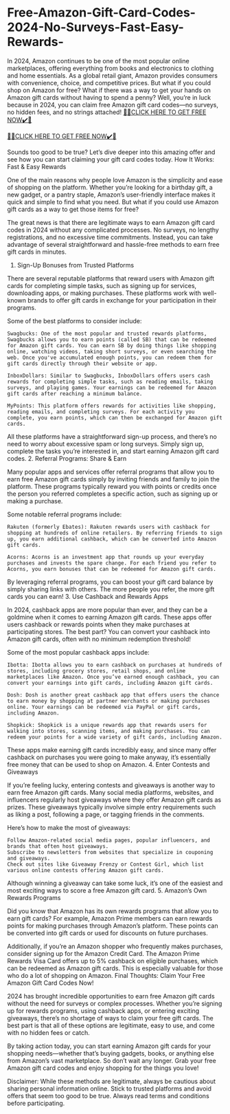 # Free-Amazon-Gift-Card-Codes-2024-No-Surveys-Fast-Easy-Rewards-
In 2024, Amazon continues to be one of the most popular online marketplaces, offering everything from books and electronics to clothing and home essentials. As a global retail giant, Amazon provides consumers with convenience, choice, and competitive prices. But what if you could shop on Amazon for free? What if there was a way to get your hands on Amazon gift cards without having to spend a penny? Well, you’re in luck because in 2024, you can claim free Amazon gift card codes—no surveys, no hidden fees, and no strings attached!
[🎁🎁CLICK HERE TO GET FREE NOW✔️🎁](https://www.footlogix.com/Footlogix/media/Before-and-After/allgiftrafisarkar.html)

[🎁🎁CLICK HERE TO GET FREE NOW✔️🎁](https://www.footlogix.com/Footlogix/media/Before-and-After/allgiftrafisarkar.html)


Sounds too good to be true? Let’s dive deeper into this amazing offer and see how you can start claiming your gift card codes today.
How It Works: Fast & Easy Rewards

One of the main reasons why people love Amazon is the simplicity and ease of shopping on the platform. Whether you’re looking for a birthday gift, a new gadget, or a pantry staple, Amazon’s user-friendly interface makes it quick and simple to find what you need. But what if you could use Amazon gift cards as a way to get those items for free?

The great news is that there are legitimate ways to earn Amazon gift card codes in 2024 without any complicated processes. No surveys, no lengthy registrations, and no excessive time commitments. Instead, you can take advantage of several straightforward and hassle-free methods to earn free gift cards in minutes.
1. Sign-Up Bonuses from Trusted Platforms

There are several reputable platforms that reward users with Amazon gift cards for completing simple tasks, such as signing up for services, downloading apps, or making purchases. These platforms work with well-known brands to offer gift cards in exchange for your participation in their programs.

Some of the best platforms to consider include:

    Swagbucks: One of the most popular and trusted rewards platforms, Swagbucks allows you to earn points (called SB) that can be redeemed for Amazon gift cards. You can earn SB by doing things like shopping online, watching videos, taking short surveys, or even searching the web. Once you've accumulated enough points, you can redeem them for gift cards directly through their website or app.

    InboxDollars: Similar to Swagbucks, InboxDollars offers users cash rewards for completing simple tasks, such as reading emails, taking surveys, and playing games. Your earnings can be redeemed for Amazon gift cards after reaching a minimum balance.

    MyPoints: This platform offers rewards for activities like shopping, reading emails, and completing surveys. For each activity you complete, you earn points, which can then be exchanged for Amazon gift cards.

All these platforms have a straightforward sign-up process, and there’s no need to worry about excessive spam or long surveys. Simply sign up, complete the tasks you’re interested in, and start earning Amazon gift card codes.
2. Referral Programs: Share & Earn

Many popular apps and services offer referral programs that allow you to earn free Amazon gift cards simply by inviting friends and family to join the platform. These programs typically reward you with points or credits once the person you referred completes a specific action, such as signing up or making a purchase.

Some notable referral programs include:

    Rakuten (formerly Ebates): Rakuten rewards users with cashback for shopping at hundreds of online retailers. By referring friends to sign up, you earn additional cashback, which can be converted into Amazon gift cards.

    Acorns: Acorns is an investment app that rounds up your everyday purchases and invests the spare change. For each friend you refer to Acorns, you earn bonuses that can be redeemed for Amazon gift cards.

By leveraging referral programs, you can boost your gift card balance by simply sharing links with others. The more people you refer, the more gift cards you can earn!
3. Use Cashback and Rewards Apps

In 2024, cashback apps are more popular than ever, and they can be a goldmine when it comes to earning Amazon gift cards. These apps offer users cashback or rewards points when they make purchases at participating stores. The best part? You can convert your cashback into Amazon gift cards, often with no minimum redemption threshold!

Some of the most popular cashback apps include:

    Ibotta: Ibotta allows you to earn cashback on purchases at hundreds of stores, including grocery stores, retail shops, and online marketplaces like Amazon. Once you’ve earned enough cashback, you can convert your earnings into gift cards, including Amazon gift cards.

    Dosh: Dosh is another great cashback app that offers users the chance to earn money by shopping at partner merchants or making purchases online. Your earnings can be redeemed via PayPal or gift cards, including Amazon.

    Shopkick: Shopkick is a unique rewards app that rewards users for walking into stores, scanning items, and making purchases. You can redeem your points for a wide variety of gift cards, including Amazon.

These apps make earning gift cards incredibly easy, and since many offer cashback on purchases you were going to make anyway, it’s essentially free money that can be used to shop on Amazon.
4. Enter Contests and Giveaways

If you’re feeling lucky, entering contests and giveaways is another way to earn free Amazon gift cards. Many social media platforms, websites, and influencers regularly host giveaways where they offer Amazon gift cards as prizes. These giveaways typically involve simple entry requirements such as liking a post, following a page, or tagging friends in the comments.

Here’s how to make the most of giveaways:

    Follow Amazon-related social media pages, popular influencers, and brands that often host giveaways.
    Subscribe to newsletters from websites that specialize in couponing and giveaways.
    Check out sites like Giveaway Frenzy or Contest Girl, which list various online contests offering Amazon gift cards.

Although winning a giveaway can take some luck, it’s one of the easiest and most exciting ways to score a free Amazon gift card.
5. Amazon’s Own Rewards Programs

Did you know that Amazon has its own rewards programs that allow you to earn gift cards? For example, Amazon Prime members can earn rewards points for making purchases through Amazon’s platform. These points can be converted into gift cards or used for discounts on future purchases.

Additionally, if you’re an Amazon shopper who frequently makes purchases, consider signing up for the Amazon Credit Card. The Amazon Prime Rewards Visa Card offers up to 5% cashback on eligible purchases, which can be redeemed as Amazon gift cards. This is especially valuable for those who do a lot of shopping on Amazon.
Final Thoughts: Claim Your Free Amazon Gift Card Codes Now!

2024 has brought incredible opportunities to earn free Amazon gift cards without the need for surveys or complex processes. Whether you’re signing up for rewards programs, using cashback apps, or entering exciting giveaways, there’s no shortage of ways to claim your free gift cards. The best part is that all of these options are legitimate, easy to use, and come with no hidden fees or catch.

By taking action today, you can start earning Amazon gift cards for your shopping needs—whether that’s buying gadgets, books, or anything else from Amazon’s vast marketplace. So don’t wait any longer. Grab your free Amazon gift card codes and enjoy shopping for the things you love!

Disclaimer: While these methods are legitimate, always be cautious about sharing personal information online. Stick to trusted platforms and avoid offers that seem too good to be true. Always read terms and conditions before participating.
